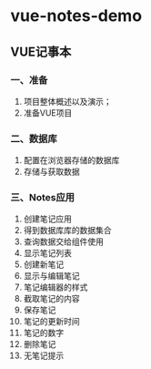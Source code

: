 # vue-notes-demo
## VUE记事本
### 一、准备
1. 项目整体概述以及演示；
2. 准备VUE项目
### 二、数据库
1. 配置在浏览器存储的数据库
2. 存储与获取数据
### 三、Notes应用
1. 创建笔记应用
2. 得到数据库库的数据集合
3. 查询数据交给组件使用
4. 显示笔记列表
5. 创建新笔记
6. 显示与编辑笔记
7. 笔记编辑器的样式
8. 截取笔记的内容
9. 保存笔记
10. 笔记的更新时间
11. 笔记的数字
12. 删除笔记
13. 无笔记提示
